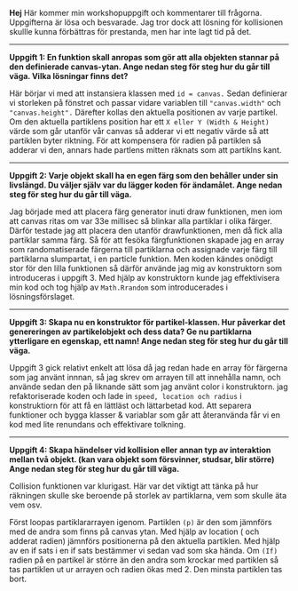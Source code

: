 **Hej**
Här kommer min workshopuppgift och kommentarer till frågorna. Uppgifterna är lösa och besvarade. Jag tror dock att lösning för kollisionen skullle kunna förbättras för prestanda, men har inte lagt tid på det.

----------


**Uppgift 1: En funktion skall anropas som gör att alla objekten stannar på den definierade canvas-ytan. Ange nedan steg för steg hur du går till väga. Vilka lösningar finns det?**

Här börjar vi med att instansiera klassen med `id = canvas.` 
Sedan definierar vi storleken på fönstret och passar vidare variablen till `"canvas.width"` och `"canvas.height".` 
Därefter kollas den aktuella positionen av varje partikel. 
Om den aktuella partiklens position har ett `X eller Y (Width & Height)` värde som går utanför vår canvas så adderar vi ett negativ värde så att partiklen byter riktning.
För att kompensera för radien på partiklen så adderar vi den, annars hade partlens mitten räknats som att partiklns kant. 


----------


**Uppgift 2: Varje objekt skall ha en egen färg som den behåller under sin livslängd. Du väljer själv var du lägger koden för ändamålet. Ange nedan steg för steg hur du går till väga.**

Jag började med att placera färg generator inuti draw funktionen, men iom att canvas ritas om var 33e millisec så blinkar alla partiklar i olika färger. 
Därför testade jag att placera den utanför drawfunktionen, men då fick alla partiklar samma färg. 
Så för att fesöka färgfunktionen skapade jag en array som randomatiserade färgerna till partiklarna och assignade varje färg till partiklarna slumpartat, 
i en particle funktion. 
Men koden kändes onödigt stor för den lilla funktionen så därför använde jag mig av konstruktorn som introduceras i uppgift 3. Med hjälp av konstruktorn kunde jag effektivisera min kod och tog hjälp av `Math.Rrandom` som introducerades i lösningsförslaget.


----------


**Uppgift 3: Skapa nu en konstruktor för partikel-klassen. Hur påverkar det genereringen av partikelobjekt och dess data? Ge nu partiklarna ytterligare en egenskap, ett namn! Ange nedan steg för steg hur du går till väga.**

Uppgift 3 gick relativt enkelt att lösa då jag redan hade en array för färgerna som jag använt innnan, så jag skrev om arrayen till att innehålla namn, och använde sedan den på liknande sätt som jag använt color i konstruktorn. 
jag refaktoriserade koden och lade in `speed, location och radius` i konstruktiorn för att få en lättläst och lättarbetad kod. Att separera funktioner och bygga klasser & variablar som går att återanvända får vi en kod med lite renundans och effektivare tolkning. 


----------


**Uppgift 4: Skapa händelser vid kollision eller annan typ av interaktion mellan två objekt. (kan vara objekt som försvinner, studsar, blir större) Ange nedan steg för steg hur du går till väga.**

Collision funktionen var klurigast. Här var det viktigt att tänka på hur räkningen skulle ske beroende på storlek av partiklarna, vem som skulle äta vem osv. 

Först loopas partiklararrayen igenom. 
Partiklen `(p)` är den som jämnförs med de andra som finns på canvas ytan.
Med hjälp av location ( och adderat radien) jämnförs positionerna på den aktuella partiklen. Med hjälp av en if sats i en if sats bestämmer vi sedan vad som ska hända.
Om `(If)` radien på en partikel är större än den andra som krockar med partiklen så tas partiklen ut ur arrayen och radien ökas med 2. Den minsta partiklen tas bort. 
